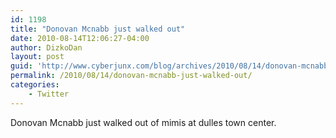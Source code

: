 ```yaml
---
id: 1198
title: "Donovan Mcnabb just walked out"
date: 2010-08-14T12:06:27-04:00
author: DizkoDan
layout: post
guid: 'http://www.cyberjunx.com/blog/archives/2010/08/14/donovan-mcnabb-just-walked-out/'
permalink: /2010/08/14/donovan-mcnabb-just-walked-out/
categories:
    - Twitter
---
```


Donovan Mcnabb just walked out of mimis at dulles town center.